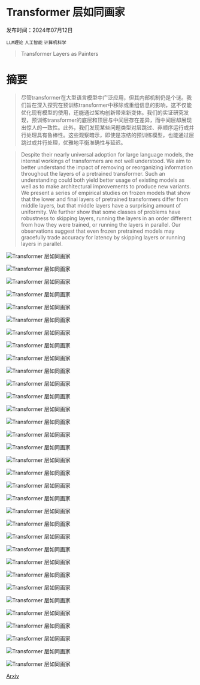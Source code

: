 # Transformer 层如同画家

发布时间：2024年07月12日

`LLM理论` `人工智能` `计算机科学`

> Transformer Layers as Painters

# 摘要

> 尽管transformer在大型语言模型中广泛应用，但其内部机制仍是个谜。我们旨在深入探究在预训练transformer中移除或重组信息的影响，这不仅能优化现有模型的使用，还能通过架构创新带来新变体。我们的实证研究发现，预训练transformer的底层和顶层与中间层存在差异，而中间层却展现出惊人的一致性。此外，我们发现某些问题类型对层跳过、非顺序运行或并行处理具有鲁棒性。这些观察暗示，即使是冻结的预训练模型，也能通过层跳过或并行处理，优雅地平衡准确性与延迟。

> Despite their nearly universal adoption for large language models, the internal workings of transformers are not well understood. We aim to better understand the impact of removing or reorganizing information throughout the layers of a pretrained transformer. Such an understanding could both yield better usage of existing models as well as to make architectural improvements to produce new variants. We present a series of empirical studies on frozen models that show that the lower and final layers of pretrained transformers differ from middle layers, but that middle layers have a surprising amount of uniformity. We further show that some classes of problems have robustness to skipping layers, running the layers in an order different from how they were trained, or running the layers in parallel. Our observations suggest that even frozen pretrained models may gracefully trade accuracy for latency by skipping layers or running layers in parallel.

![Transformer 层如同画家](../../../paper_images/2407.09298/x1.png)

![Transformer 层如同画家](../../../paper_images/2407.09298/x2.png)

![Transformer 层如同画家](../../../paper_images/2407.09298/x3.png)

![Transformer 层如同画家](../../../paper_images/2407.09298/x4.png)

![Transformer 层如同画家](../../../paper_images/2407.09298/x5.png)

![Transformer 层如同画家](../../../paper_images/2407.09298/x6.png)

![Transformer 层如同画家](../../../paper_images/2407.09298/x7.png)

![Transformer 层如同画家](../../../paper_images/2407.09298/x8.png)

![Transformer 层如同画家](../../../paper_images/2407.09298/x9.png)

![Transformer 层如同画家](../../../paper_images/2407.09298/x10.png)

![Transformer 层如同画家](../../../paper_images/2407.09298/x11.png)

![Transformer 层如同画家](../../../paper_images/2407.09298/x12.png)

![Transformer 层如同画家](../../../paper_images/2407.09298/x13.png)

![Transformer 层如同画家](../../../paper_images/2407.09298/x14.png)

![Transformer 层如同画家](../../../paper_images/2407.09298/x15.png)

![Transformer 层如同画家](../../../paper_images/2407.09298/x16.png)

![Transformer 层如同画家](../../../paper_images/2407.09298/x17.png)

![Transformer 层如同画家](../../../paper_images/2407.09298/x18.png)

![Transformer 层如同画家](../../../paper_images/2407.09298/x19.png)

![Transformer 层如同画家](../../../paper_images/2407.09298/x20.png)

![Transformer 层如同画家](../../../paper_images/2407.09298/x21.png)

![Transformer 层如同画家](../../../paper_images/2407.09298/x22.png)

![Transformer 层如同画家](../../../paper_images/2407.09298/x23.png)

![Transformer 层如同画家](../../../paper_images/2407.09298/x24.png)

![Transformer 层如同画家](../../../paper_images/2407.09298/x25.png)

![Transformer 层如同画家](../../../paper_images/2407.09298/x26.png)

![Transformer 层如同画家](../../../paper_images/2407.09298/x27.png)

![Transformer 层如同画家](../../../paper_images/2407.09298/x28.png)

![Transformer 层如同画家](../../../paper_images/2407.09298/x29.png)

![Transformer 层如同画家](../../../paper_images/2407.09298/x30.png)

![Transformer 层如同画家](../../../paper_images/2407.09298/x31.png)

![Transformer 层如同画家](../../../paper_images/2407.09298/x32.png)

![Transformer 层如同画家](../../../paper_images/2407.09298/x33.png)

[Arxiv](https://arxiv.org/abs/2407.09298)
